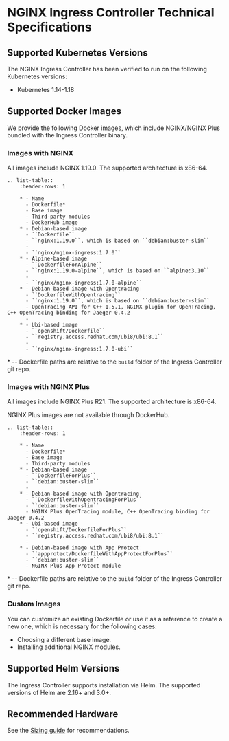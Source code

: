 # NGINX Ingress Controller Technical Specifications

## Supported Kubernetes Versions

The NGINX Ingress Controller has been verified to run on the following Kubernetes versions:
* Kubernetes 1.14-1.18

## Supported Docker Images

We provide the following Docker images, which include NGINX/NGINX Plus bundled with the Ingress Controller binary. 

### Images with NGINX 

All images include NGINX 1.19.0.
The supported architecture is x86-64.

```eval_rst
.. list-table::
    :header-rows: 1

    * - Name
      - Dockerfile*
      - Base image
      - Third-party modules
      - DockerHub image
    * - Debian-based image
      - ``Dockerfile``
      - ``nginx:1.19.0``, which is based on ``debian:buster-slim``
      - 
      - ``nginx/nginx-ingress:1.7.0``
    * - Alpine-based image
      - ``DockerfileForAlpine``
      - ``nginx:1.19.0-alpine``, which is based on ``alpine:3.10``
      - 
      - ``nginx/nginx-ingress:1.7.0-alpine``
    * - Debian-based image with Opentracing
      - ``DockerfileWithOpentracing``
      - ``nginx:1.19.0``, which is based on ``debian:buster-slim``
      - OpenTracing API for C++ 1.5.1, NGINX plugin for OpenTracing, C++ OpenTracing binding for Jaeger 0.4.2 
      - 
    * - Ubi-based image
      - ``openshift/Dockerfile``
      - ``registry.access.redhat.com/ubi8/ubi:8.1``
      - 
      - ``nginx/nginx-ingress:1.7.0-ubi``
```
\* -- Dockerfile paths are relative to the ``build`` folder of the Ingress Controller git repo.

### Images with NGINX Plus

All images include NGINX Plus R21.
The supported architecture is x86-64.

NGINX Plus images are not available through DockerHub.

```eval_rst
.. list-table::
    :header-rows: 1

    * - Name
      - Dockerfile*
      - Base image
      - Third-party modules
    * - Debian-based image
      - ``DockerfileForPlus``
      - ``debian:buster-slim``
      - 
    * - Debian-based image with Opentracing
      - ``DockerfileWithOpentracingForPlus``
      - ``debian:buster-slim``
      - NGINX Plus OpenTracing module, C++ OpenTracing binding for Jaeger 0.4.2 
    * - Ubi-based image
      - ``openshift/DockerfileForPlus``
      - ``registry.access.redhat.com/ubi8/ubi:8.1``
      - 
    * - Debian-based image with App Protect
      - ``appprotect/DockerfileWithAppProtectForPlus``
      - ``debian:buster-slim``
      - NGINX Plus App Protect module 
```

\* -- Dockerfile paths are relative to the ``build`` folder of the Ingress Controller git repo.

### Custom Images

You can customize an existing Dockerfile or use it as a reference to create a new one, which is necessary for the following cases:

* Choosing a different base image.
* Installing additional NGINX modules.

## Supported Helm Versions

The Ingress Controller supports installation via Helm. The supported versions of Helm are 2.16+ and 3.0+.

## Recommended Hardware

See the [Sizing guide](https://www.nginx.com/resources/datasheets/nginx-ingress-controller-kubernetes-sizing-guide/) for recommendations.